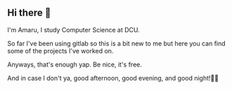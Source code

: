 ## Hi there 👋

I'm Amaru, I study Computer Science at DCU.

So far I've been using gitlab so this is a bit new to me but here you can find some of the projects I've worked on.

Anyways, that's enough yap. 
Be nice, it's free.

And in case I don't ya, good afternoon, good evening, and good night!😵‍💫
